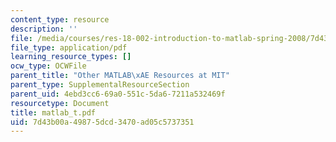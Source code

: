 ```yaml
---
content_type: resource
description: ''
file: /media/courses/res-18-002-introduction-to-matlab-spring-2008/7d43b00a49875dcd3470ad05c5737351_matlab_t.pdf
file_type: application/pdf
learning_resource_types: []
ocw_type: OCWFile
parent_title: "Other MATLAB\xAE Resources at MIT"
parent_type: SupplementalResourceSection
parent_uid: 4ebd3cc6-69a0-551c-5da6-7211a532469f
resourcetype: Document
title: matlab_t.pdf
uid: 7d43b00a-4987-5dcd-3470-ad05c5737351
---
```

